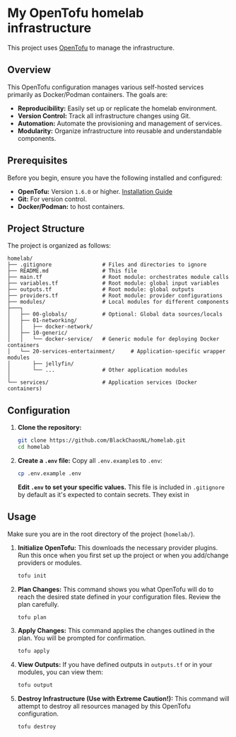 # My OpenTofu homelab infrastructure

This project uses [OpenTofu](https://opentofu.org/) to manage the infrastructure.

## Overview

This OpenTofu configuration manages various self-hosted services primarily as Docker/Podman containers. The goals are:

* **Reproducibility:** Easily set up or replicate the homelab environment.
* **Version Control:** Track all infrastructure changes using Git.
* **Automation:** Automate the provisioning and management of services.
* **Modularity:** Organize infrastructure into reusable and understandable components.

## Prerequisites

Before you begin, ensure you have the following installed and configured:

* **OpenTofu:** Version `1.6.0` or higher. [Installation Guide](https://opentofu.org/docs/intro/install/)
* **Git:** For version control.
* **Docker/Podman:** to host containers.

## Project Structure

The project is organized as follows:

```
homelab/
├── .gitignore                # Files and directories to ignore
├── README.md                 # This file
├── main.tf                   # Root module: orchestrates module calls
├── variables.tf              # Root module: global input variables
├── outputs.tf                # Root module: global outputs
├── providers.tf              # Root module: provider configurations
├── modules/                  # Local modules for different components
├───┐
│   ├── 00-globals/           # Optional: Global data sources/locals
│   ├── 01-networking/
│   │   ├── docker-network/
│   ├── 10-generic/
│   │   └── docker-service/   # Generic module for deploying Docker containers
│   └── 20-services-entertainment/     # Application-specific wrapper modules
│       ├── jellyfin/
│       └── ...               # Other application modules
│
└── services/                 # Application services (Docker containers)
```

## Configuration

1.  **Clone the repository:**
    ```bash
    git clone https://github.com/BlackChaosNL/homelab.git
    cd homelab
    ```

2.  **Create a `.env` file:**
    Copy all `.env.example`s to `.env`:
    ```bash
    cp .env.example .env
    ```
    **Edit `.env` to set your specific values.** This file is included in `.gitignore` by default as it's expected to contain secrets. They exist in 

## Usage

Make sure you are in the root directory of the project (`homelab/`).

1.  **Initialize OpenTofu:**
    This downloads the necessary provider plugins. Run this once when you first set up the project or when you add/change providers or modules.
    ```bash
    tofu init
    ```

2.  **Plan Changes:**
    This command shows you what OpenTofu will do to reach the desired state defined in your configuration files. Review the plan carefully.
    ```bash
    tofu plan
    ```

3.  **Apply Changes:**
    This command applies the changes outlined in the plan. You will be prompted for confirmation.
    ```bash
    tofu apply
    ```

4.  **View Outputs:**
    If you have defined outputs in `outputs.tf` or in your modules, you can view them:
    ```bash
    tofu output
    ```

5.  **Destroy Infrastructure (Use with Extreme Caution!):**
    This command will attempt to destroy all resources managed by this OpenTofu configuration.
    ```bash
    tofu destroy
    ```
